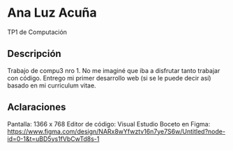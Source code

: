 # Ana Luz Acuña
TP1 de Computación

## Descripción

Trabajo de compu3 nro 1. No me imaginé que iba a disfrutar tanto trabajar con código.
Entrego mi primer desarrollo web (si se le puede decir así) basado en mi curriculum vitae.

## Aclaraciones

Pantalla: 1366 x 768
Editor de código: Visual Estudio
Boceto en Figma: https://www.figma.com/design/NARx8wYfwztv16n7ye7S6w/Untitled?node-id=0-1&t=uBD5ys1fVbCwTd8s-1
